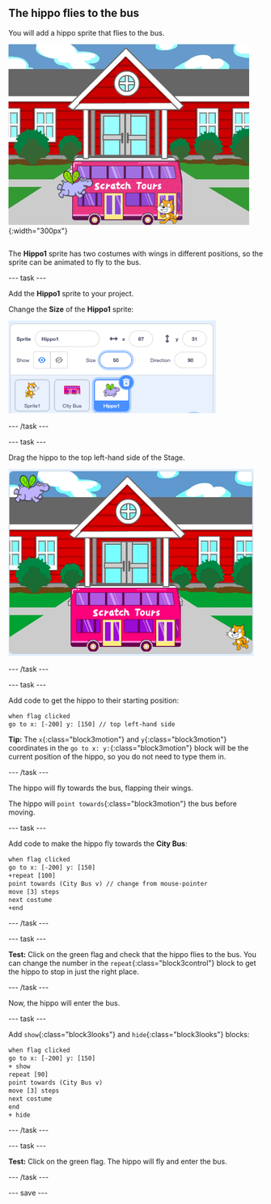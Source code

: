 ## The hippo flies to the bus

<div style="display: flex; flex-wrap: wrap">
<div style="flex-basis: 200px; flex-grow: 1; margin-right: 15px;">
You will add a hippo sprite that flies to the bus.
</div>
<div>

![The hippo flying to the bus.](images/hippo-flies.png){:width="300px"}

</div>
</div>

The **Hippo1** sprite has two costumes with wings in different positions, so the sprite can be animated to fly to the bus.

--- task ---

Add the **Hippo1** sprite to your project. 

Change the **Size** of the **Hippo1** sprite:

![The Sprite pane for the Hippo1 sprite, with the size set to 50.](images/hippo-sprite-size.png)

--- /task ---

--- task ---

Drag the hippo to the top left-hand side of the Stage.

![The Hippo1 sprite on the top left-hand side of the Stage.](images/hippo-sprite-stage.png)

--- /task ---

--- task ---

Add code to get the hippo to their starting position:

```blocks3
when flag clicked
go to x: [-200] y: [150] // top left-hand side
```

**Tip:** The `x`{:class="block3motion"} and `y`{:class="block3motion"} coordinates in the `go to x: y:`{:class="block3motion"} block will be the current position of the hippo, so you do not need to type them in.

--- /task ---

The hippo will fly towards the bus, flapping their wings. 

The hippo will `point towards`{:class="block3motion"} the bus before moving.

--- task ---

Add code to make the hippo fly towards the **City Bus**:

```blocks3
when flag clicked
go to x: [-200] y: [150] 
+repeat [100] 
point towards (City Bus v) // change from mouse-pointer
move [3] steps
next costume
+end
```

--- /task ---

--- task ---

**Test:** Click on the green flag and check that the hippo flies to the bus. You can change the number in the `repeat`{:class="block3control"} block to get the hippo to stop in just the right place. 

--- /task ---

Now, the hippo will enter the bus.

--- task ---

Add `show`{:class="block3looks"} and `hide`{:class="block3looks"} blocks:

```blocks3
when flag clicked
go to x: [-200] y: [150] 
+ show
repeat [90] 
point towards (City Bus v)
move [3] steps
next costume
end
+ hide
```

--- /task ---

--- task ---

**Test:** Click on the green flag. The hippo will fly and enter the bus.

--- /task ---

--- save ---
